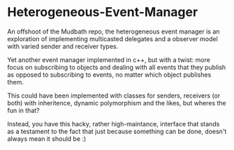 # Heterogeneous-Event-Manager
An offshoot of the Mudbath repo, the heterogeneous event manager is an exploration of implementing multicasted delegates 
and a observer model with varied sender and receiver types. 

Yet another event manager implemented in c++, but with a twist: more focus on subscribing to objects and dealing with all 
events that they publish as opposed to subscribing to events, no matter which object publishes them.

This could have been implemented with classes for senders, receivers (or both) with inheritence, dynamic polymorphism and
the likes, but wheres the fun in that?

Instead, you have this hacky, rather high-maintance, interface that stands as a testament to the fact that just because something
can be done, doesn't always mean it should be :)
